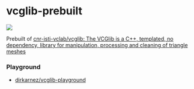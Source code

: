 vcglib-prebuilt
===============
![](https://github.com/dirkarnez/vcglib-prebuilt/actions/workflows/build.yml/badge.svg)

Prebuilt of [cnr-isti-vclab/vcglib: The VCGlib is a C++, templated, no dependency, library for manipulation, processing and cleaning of triangle meshes](https://github.com/cnr-isti-vclab/vcglib)

### Playground
- [dirkarnez/vcglib-playground](https://github.com/dirkarnez/vcglib-playground)